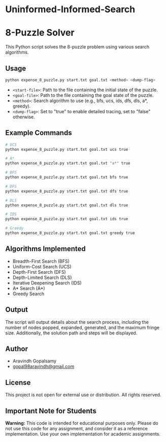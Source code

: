 # Uninformed-Informed-Search

# 8-Puzzle Solver

This Python script solves the 8-puzzle problem using various search algorithms.

## Usage

```bash
python expense_8_puzzle.py start.txt goal.txt <method> <dump-flag>
```

- `<start-file>`: Path to the file containing the initial state of the puzzle.
- `<goal-file>`: Path to the file containing the goal state of the puzzle.
- `<method>`: Search algorithm to use (e.g., bfs, ucs, ids, dfs, dls, a*, greedy).
- `<dump-flag>`: Set to "true" to enable detailed tracing, set to "false" otherwise.

## Example Commands

```bash
# UCS
python expense_8_puzzle.py start.txt goal.txt ucs true

# A*
python expense_8_puzzle.py start.txt goal.txt "a*" true

# BFS
python expense_8_puzzle.py start.txt goal.txt bfs true

# DFS
python expense_8_puzzle.py start.txt goal.txt dfs true

# DLS
python expense_8_puzzle.py start.txt goal.txt dls true

# IDS
python expense_8_puzzle.py start.txt goal.txt ids true

# Greedy
python expense_8_puzzle.py start.txt goal.txt greedy true
```

## Algorithms Implemented

- Breadth-First Search (BFS)
- Uniform-Cost Search (UCS)
- Depth-First Search (DFS)
- Depth-Limited Search (DLS)
- Iterative Deepening Search (IDS)
- A* Search (A*)
- Greedy Search

## Output

The script will output details about the search process, including the number of nodes popped, expanded, generated, and the maximum fringe size. Additionally, the solution path and steps will be displayed.

## Author

- Aravindh Gopalsamy
- gopal98aravindh@gmail.com

## License

This project is not open for external use or distribution. All rights reserved.

## Important Note for Students

**Warning:** This code is intended for educational purposes only. Please do not use this code for any assignment, and consider it as a reference implementation. Use your own implementation for academic assignments.

